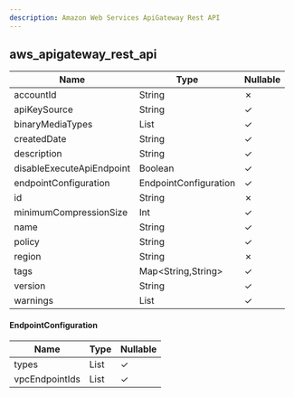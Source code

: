 ```yaml
---
description: Amazon Web Services ApiGateway Rest API
---
```

aws_apigateway_rest_api
-----------------------

| **Name**                  | **Type**              | **Nullable** |
| ------------------------- | --------------------- | ------------ |
| accountId                 | String                | &cross;      |
| apiKeySource              | String                | &check;      |
| binaryMediaTypes          | List<String>          | &check;      |
| createdDate               | String                | &check;      |
| description               | String                | &check;      |
| disableExecuteApiEndpoint | Boolean               | &check;      |
| endpointConfiguration     | EndpointConfiguration | &check;      |
| id                        | String                | &cross;      |
| minimumCompressionSize    | Int                   | &check;      |
| name                      | String                | &check;      |
| policy                    | String                | &check;      |
| region                    | String                | &cross;      |
| tags                      | Map<String,String>    | &check;      |
| version                   | String                | &check;      |
| warnings                  | List<String>          | &check;      |

#### EndpointConfiguration
| **Name**       | **Type**     | **Nullable** |
| -------------- | ------------ | ------------ |
| types          | List<String> | &check;      |
| vpcEndpointIds | List<String> | &check;      |
